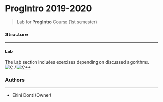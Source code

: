 # ProgIntro 2019-2020
> Lab for **ProgIntro** Course (1st semester)

### Structure
---

#### Lab

The Lab section includes exercises depending on discussed algorithms. [![C](https://img.shields.io/badge/-C-555555?logo=c&logoColor=white)](https://en.wikipedia.org/wiki/C_(programming_language)) / [![C++](https://img.shields.io/badge/-C++-00599C?logo=c%2B%2B&logoColor=white)](https://www.cplusplus.com/)

### Authors
---

- Eirini Donti (Owner)

<!-- ### License
--- -->
